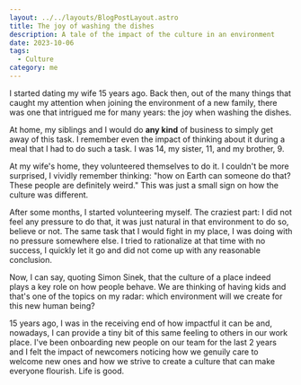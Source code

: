 ```yaml
---
layout: ../../layouts/BlogPostLayout.astro
title: The joy of washing the dishes
description: A tale of the impact of the culture in an environment
date: 2023-10-06
tags: 
  - Culture
category: me
---
```


I started dating my wife 15 years ago. Back then, out of the many things that caught my attention when joining the environment of a new family, there was one that intrigued me for many years: the joy when washing the dishes.

At home, my siblings and I would do **any kind** of business to simply get away of this task. I remember even the impact of thinking about it during a meal that I had to do such a task. I was 14, my sister, 11, and my brother, 9.

At my wife's home, they volunteered themselves to do it. I couldn't be more surprised, I vividly remember thinking: "how on Earth can someone do that? These people are definitely weird." This was just a small sign on how the culture was different.

After some months, I started volunteering myself. The craziest part: I did not feel any pressure to do that, it was just natural in that environment to do so, believe or not. The same task that I would fight in my place, I was doing with no pressure somewhere else. I tried to rationalize at that time with no success, I quickly let it go and did not come up with any reasonable conclusion.

Now, I can say, quoting Simon Sinek, that the culture of a place indeed plays a key role on how people behave. We are thinking of having kids and that's one of the topics on my radar: which environment will we create for this new human being?

15 years ago, I was in the receiving end of how impactful it can be and, nowadays, I can provide a tiny bit of this same feeling to others in our work place. I've been onboarding new people on our team for the last 2 years and I felt the impact of newcomers noticing how we genuily care to welcome new ones and how we strive to create a culture that can make everyone flourish. Life is good.
